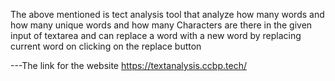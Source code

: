 The above mentioned is tect analysis tool that analyze how many words and how many unique words and how many Characters are there in the given input of textarea and can replace a word with a new word by replacing current word on clicking on the replace button

---The link for the website
https://textanalysis.ccbp.tech/
